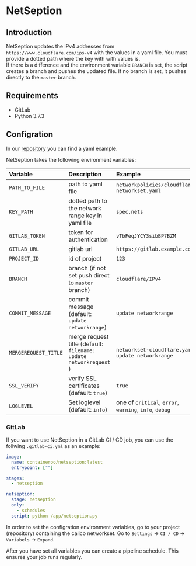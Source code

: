 # NetSeption

## Introduction

NetSeption updates the IPv4 addresses from `https://www.cloudflare.com/ips-v4` with the values in a yaml file. You must provide a dotted path where the key with with values is.  
If there is a difference and the environment variable `BRANCH` is set, the script creates a branch and pushes the updated file. If no branch is set, it pushes directly to the `master` branch.

## Requirements

- GitLab
- Python 3.7.3

## Configration

In our [repository](https://github.com/containeroo/kubernetes-networkpolicies-examples/blob/master/traefik/networkset-cloudflare.yaml) you can find a yaml example.

NetSeption takes the following environment variables:

| Variable             | Description                                                       | Example                                                |
| :------------------- | :---------------------------------------------------------------- | :----------------------------------------------------- |
| `PATH_TO_FILE`       | path to yaml file                                                 | `networkpolicies/cloudflare-networkset.yaml`           |
| `KEY_PATH`           | dotted path to the network range key in yaml file               | `spec.nets`                                            |
| `GITLAB_TOKEN`       | token for authentication                                          | `vTbFeqJYCY3sibBP7BZM`                                 |
| `GITLAB_URL`         | gitlab url                                                        | `https://gitlab.example.com`                           |
| `PROJECT_ID`         | id of project                                                     | `123`                                                  |
| `BRANCH`             | branch (if not set push direct to `master` branch)                | `cloudflare/IPv4`                                      |
| `COMMIT_MESSAGE`     | commit message (default: `update networkrange`)                   | `update networkrange`                                  |
| `MERGEREQUEST_TITLE` | merge request title (default: `filename: update networkrequest `) | `networkset-cloudflare.yaml: update networkrange`      |
| `SSL_VERIFY`         | verify SSL certificates (default: `true`)                                 | `true`                                                 |
| `LOGLEVEL`           | Set loglevel (default: `info`)                                    | one of `critical`, `error`, `warning`, `info`, `debug` |

### GitLab

If you want to use NetSeption in a GitLab CI / CD job, you can use the follwing `.gitlab-ci.yml` as an example:

```yaml
image:
  name: containeroo/netseption:latest
  entrypoint: [""]

stages:
  - netseption

netseption:
  stage: netseption
  only:
    - schedules
  script: python /app/netseption.py
```

In order to set the configration environment variables, go to your project (repository) containing the calico networkset. 
Go to `Settings` -> `CI / CD` -> `Variabels` -> `Expand`.

After you have set all variables you can create a pipeline schedule. This ensures your job runs regularly.
